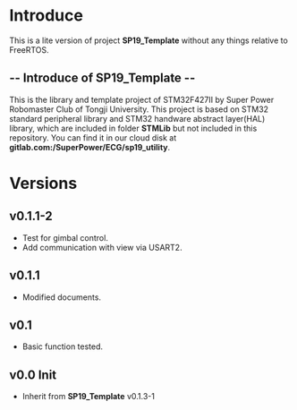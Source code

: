 # Introduce
This is a lite version of project **SP19_Template** without any things relative to FreeRTOS.

## -- Introduce of SP19_Template  --
This is the library and template project of STM32F427II by Super Power Robomaster Club of Tongji University. This project is based on STM32 standard peripheral library and STM32 handware abstract layer(HAL) library, which are included in folder **STMLib** but not included in this repository. You can find it in our cloud disk at **gitlab.com:/SuperPower/ECG/sp19_utility**. 

# Versions
## v0.1.1-2
- Test for gimbal control.
- Add communication with view via USART2.

## v0.1.1
- Modified documents.

## v0.1
- Basic function tested.

## v0.0 Init
- Inherit from **SP19_Template** v0.1.3-1

